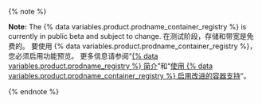{% note %}

**Note:** The {% data variables.product.prodname_container_registry %} is currently in public beta and subject to change. 在测试阶段，存储和带宽是免费的。 要使用 {% data variables.product.prodname_container_registry %}，您必须启用功能预览。 更多信息请参阅“[{% data variables.product.prodname_registry %} 简介](/packages/learn-github-packages/introduction-to-github-packages)”和“[使用 {% data variables.product.prodname_container_registry %} 启用改进的容器支持](/packages/working-with-a-github-packages-registry/enabling-improved-container-support-with-the-container-registry)”。

{% endnote %}
